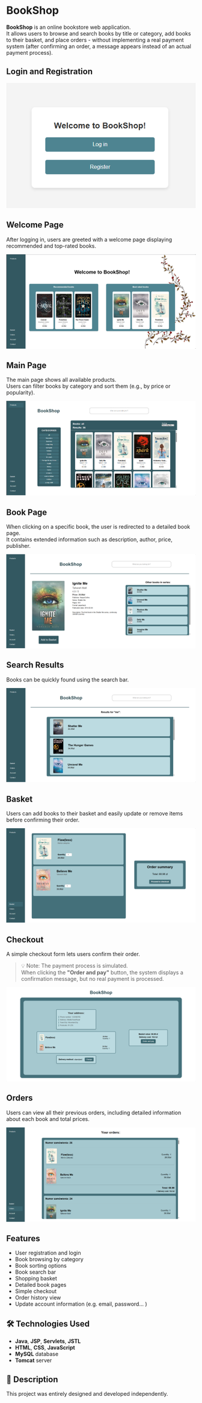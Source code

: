 # BookShop

**BookShop** is an online bookstore web application.  
It allows users to browse and search books by title or category, add books to their basket, and place orders - without implementing a real payment system (after confirming an order, a message appears instead of an actual payment process).

## Login and Registration

![Login and Registration](images/logInOrRegister.png)

## Welcome Page
After logging in, users are greeted with a welcome page displaying recommended and top-rated books.

![Welcome Page](images/Welcome.png)

## Main Page
The main page shows all available products.  
Users can filter books by category and sort them (e.g., by price or popularity).

![Main Page](images/Products.png)

## Book Page
When clicking on a specific book, the user is redirected to a detailed book page.  
It contains extended information such as description, author, price, publisher.

![Book Page](images/Book.png)

## Search Results
Books can be quickly found using the search bar.

![Search Results](images/Search.png)

## Basket
Users can add books to their basket and easily update or remove items before confirming their order.

![Basket](images/Basket.png)

## Checkout
A simple checkout form lets users confirm their order.

> 💡 Note: The payment process is simulated.  
> When clicking the **"Order and pay"** button, the system displays a confirmation message, but no real payment is processed.

![Checkout](images/Checkout.png)

## Orders
Users can view all their previous orders, including detailed information about each book and total prices.

![Orders](images/Orders.png)

## Features
- User registration and login
- Book browsing by category
- Book sorting options
- Book search bar
- Shopping basket
- Detailed book pages
- Simple checkout
- Order history view
- Update account information (e.g. email, password... )

## 🛠️ Technologies Used

- **Java**, **JSP**, **Servlets**, **JSTL**
- **HTML**, **CSS**, **JavaScript**
- **MySQL** database
- **Tomcat** server

## 📄 Description

This project was entirely designed and developed independently.  